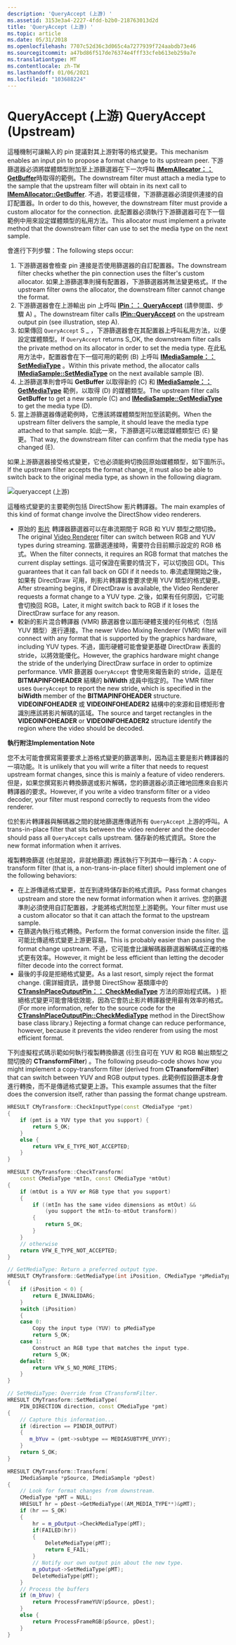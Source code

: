 ```yaml
---
description: 'QueryAccept (上游) '
ms.assetid: 3153e3a4-2227-4fdd-b2b0-218763013d2d
title: 'QueryAccept (上游) '
ms.topic: article
ms.date: 05/31/2018
ms.openlocfilehash: 7707c52d36c3d065c4a7277939f724aabdb73e46
ms.sourcegitcommit: a47bd86f517de76374e4fff33cfeb613eb259a7e
ms.translationtype: MT
ms.contentlocale: zh-TW
ms.lasthandoff: 01/06/2021
ms.locfileid: "103688224"
---
```

# <a name="queryaccept-upstream"></a><span data-ttu-id="46330-103">QueryAccept (上游) </span><span class="sxs-lookup"><span data-stu-id="46330-103">QueryAccept (Upstream)</span></span>

<span data-ttu-id="46330-104">這種機制可讓輸入的 pin 提議對其上游對等的格式變更。</span><span class="sxs-lookup"><span data-stu-id="46330-104">This mechanism enables an input pin to propose a format change to its upstream peer.</span></span> <span data-ttu-id="46330-105">下游篩選器必須將媒體類型附加至上游篩選器在下一次呼叫 [**IMemAllocator：： GetBuffer**](/windows/desktop/api/Strmif/nf-strmif-imemallocator-getbuffer)時取得的範例。</span><span class="sxs-lookup"><span data-stu-id="46330-105">The downstream filter must attach a media type to the sample that the upstream filter will obtain in its next call to [**IMemAllocator::GetBuffer**](/windows/desktop/api/Strmif/nf-strmif-imemallocator-getbuffer).</span></span> <span data-ttu-id="46330-106">不過，若要這樣做，下游篩選器必須提供連接的自訂配置器。</span><span class="sxs-lookup"><span data-stu-id="46330-106">In order to do this, however, the downstream filter must provide a custom allocator for the connection.</span></span> <span data-ttu-id="46330-107">此配置器必須執行下游篩選器可在下一個範例中用來設定媒體類型的私用方法。</span><span class="sxs-lookup"><span data-stu-id="46330-107">This allocator must implement a private method that the downstream filter can use to set the media type on the next sample.</span></span>

<span data-ttu-id="46330-108">會進行下列步驟：</span><span class="sxs-lookup"><span data-stu-id="46330-108">The following steps occur:</span></span>

1.  <span data-ttu-id="46330-109">下游篩選器會檢查 pin 連接是否使用篩選器的自訂配置器。</span><span class="sxs-lookup"><span data-stu-id="46330-109">The downstream filter checks whether the pin connection uses the filter's custom allocator.</span></span> <span data-ttu-id="46330-110">如果上游篩選準則擁有配置器，下游篩選器將無法變更格式。</span><span class="sxs-lookup"><span data-stu-id="46330-110">If the upstream filter owns the allocator, the downstream filter cannot change the format.</span></span>
2.  <span data-ttu-id="46330-111">下游篩選器會在上游輸出 pin 上呼叫 [**IPin：： QueryAccept**](/windows/desktop/api/Strmif/nf-strmif-ipin-queryaccept) (請參閱圖、步驟 A) 。</span><span class="sxs-lookup"><span data-stu-id="46330-111">The downstream filter calls [**IPin::QueryAccept**](/windows/desktop/api/Strmif/nf-strmif-ipin-queryaccept) on the upstream output pin (see illustration, step A).</span></span>
3.  <span data-ttu-id="46330-112">如果傳回 `QueryAccept` S \_ ，下游篩選器會在其配置器上呼叫私用方法，以便設定媒體類型。</span><span class="sxs-lookup"><span data-stu-id="46330-112">If `QueryAccept` returns S\_OK, the downstream filter calls the private method on its allocator in order to set the media type.</span></span> <span data-ttu-id="46330-113">在此私用方法中，配置器會在下一個可用的範例 (B) 上呼叫 [**IMediaSample：： SetMediaType**](/windows/desktop/api/Strmif/nf-strmif-imediasample-setmediatype) 。</span><span class="sxs-lookup"><span data-stu-id="46330-113">Within this private method, the allocator calls [**IMediaSample::SetMediaType**](/windows/desktop/api/Strmif/nf-strmif-imediasample-setmediatype) on the next available sample (B).</span></span>
4.  <span data-ttu-id="46330-114">上游篩選準則會呼叫 **GetBuffer** 以取得新的 (C) 和 [**IMediaSample：： GetMediaType**](/windows/desktop/api/Strmif/nf-strmif-imediasample-getmediatype) 範例，以取得 (D) 的媒體類型。</span><span class="sxs-lookup"><span data-stu-id="46330-114">The upstream filter calls **GetBuffer** to get a new sample (C) and [**IMediaSample::GetMediaType**](/windows/desktop/api/Strmif/nf-strmif-imediasample-getmediatype) to get the media type (D).</span></span>
5.  <span data-ttu-id="46330-115">當上游篩選器傳遞範例時，它應該將媒體類型附加至該範例。</span><span class="sxs-lookup"><span data-stu-id="46330-115">When the upstream filter delivers the sample, it should leave the media type attached to that sample.</span></span> <span data-ttu-id="46330-116">如此一來，下游篩選可以確認媒體類型已 (E) 變更。</span><span class="sxs-lookup"><span data-stu-id="46330-116">That way, the downstream filter can confirm that the media type has changed (E).</span></span>

<span data-ttu-id="46330-117">如果上游篩選器接受格式變更，它也必須能夠切換回原始媒體類型，如下圖所示。</span><span class="sxs-lookup"><span data-stu-id="46330-117">If the upstream filter accepts the format change, it must also be able to switch back to the original media type, as shown in the following diagram.</span></span>

![queryaccept (上游) ](images/dynformat4.png)

<span data-ttu-id="46330-119">這種格式變更的主要範例包括 DirectShow 影片轉譯器。</span><span class="sxs-lookup"><span data-stu-id="46330-119">The main examples of this kind of format change involve the DirectShow video renderers.</span></span>

-   <span data-ttu-id="46330-120">原始的 [影片](video-renderer-filter.md) 轉譯器篩選器可以在串流期間于 RGB 和 YUV 類型之間切換。</span><span class="sxs-lookup"><span data-stu-id="46330-120">The original [Video Renderer](video-renderer-filter.md) filter can switch between RGB and YUV types during streaming.</span></span> <span data-ttu-id="46330-121">當篩選連接時，需要符合目前顯示設定的 RGB 格式。</span><span class="sxs-lookup"><span data-stu-id="46330-121">When the filter connects, it requires an RGB format that matches the current display settings.</span></span> <span data-ttu-id="46330-122">這可保證在需要的情況下，可以切換回 GDI。</span><span class="sxs-lookup"><span data-stu-id="46330-122">This guarantees that it can fall back on GDI if it needs to.</span></span> <span data-ttu-id="46330-123">串流處理開始之後，如果有 DirectDraw 可用，則影片轉譯器會要求使用 YUV 類型的格式變更。</span><span class="sxs-lookup"><span data-stu-id="46330-123">After streaming begins, if DirectDraw is available, the Video Renderer requests a format change to a YUV type.</span></span> <span data-ttu-id="46330-124">之後，如果有任何原因，它可能會切換回 RGB。</span><span class="sxs-lookup"><span data-stu-id="46330-124">Later, it might switch back to RGB if it loses the DirectDraw surface for any reason.</span></span>
-   <span data-ttu-id="46330-125">較新的影片混合轉譯器 (VMR) 篩選器會以圖形硬體支援的任何格式（包括 YUV 類型）進行連接。</span><span class="sxs-lookup"><span data-stu-id="46330-125">The newer Video Mixing Renderer (VMR) filter will connect with any format that is supported by the graphics hardware, including YUV types.</span></span> <span data-ttu-id="46330-126">不過，圖形硬體可能會變更基礎 DirectDraw 表面的 stride，以將效能優化。</span><span class="sxs-lookup"><span data-stu-id="46330-126">However, the graphics hardware might change the stride of the underlying DirectDraw surface in order to optimize performance.</span></span> <span data-ttu-id="46330-127">VMR 篩選器 `QueryAccept` 會使用來報告新的 stride，這是在 **BITMAPINFOHEADER** 結構的 **biWidth** 成員中指定的。</span><span class="sxs-lookup"><span data-stu-id="46330-127">The VMR filter uses `QueryAccept` to report the new stride, which is specified in the **biWidth** member of the **BITMAPINFOHEADER** structure.</span></span> <span data-ttu-id="46330-128">**VIDEOINFOHEADER** 或 **VIDEOINFOHEADER2** 結構中的來源和目標矩形會識別應該將影片解碼的區域。</span><span class="sxs-lookup"><span data-stu-id="46330-128">The source and target rectangles in the **VIDEOINFOHEADER** or **VIDEOINFOHEADER2** structure identify the region where the video should be decoded.</span></span>

<span data-ttu-id="46330-129">**執行附注**</span><span class="sxs-lookup"><span data-stu-id="46330-129">**Implementation Note**</span></span>

<span data-ttu-id="46330-130">您不太可能會撰寫需要要求上游格式變更的篩選準則，因為這主要是影片轉譯器的一項功能。</span><span class="sxs-lookup"><span data-stu-id="46330-130">It is unlikely that you will write a filter that needs to request upstream format changes, since this is mainly a feature of video renderers.</span></span> <span data-ttu-id="46330-131">但是，如果您撰寫影片轉換篩選或影片解碼，您的篩選器必須正確地回應來自影片轉譯器的要求。</span><span class="sxs-lookup"><span data-stu-id="46330-131">However, if you write a video transform filter or a video decoder, your filter must respond correctly to requests from the video renderer.</span></span>

<span data-ttu-id="46330-132">位於影片轉譯器與解碼器之間的就地篩選應傳遞所有 `QueryAccept` 上游的呼叫。</span><span class="sxs-lookup"><span data-stu-id="46330-132">A trans-in-place filter that sits between the video renderer and the decoder should pass all `QueryAccept` calls upstream.</span></span> <span data-ttu-id="46330-133">儲存新的格式資訊。</span><span class="sxs-lookup"><span data-stu-id="46330-133">Store the new format information when it arrives.</span></span>

<span data-ttu-id="46330-134">複製轉換篩選 (也就是說，非就地篩選) 應該執行下列其中一種行為：</span><span class="sxs-lookup"><span data-stu-id="46330-134">A copy-transform filter (that is, a non-trans-in-place filter) should implement one of the following behaviors:</span></span>

-   <span data-ttu-id="46330-135">在上游傳遞格式變更，並在到達時儲存新的格式資訊。</span><span class="sxs-lookup"><span data-stu-id="46330-135">Pass format changes upstream and store the new format information when it arrives.</span></span> <span data-ttu-id="46330-136">您的篩選準則必須使用自訂配置器，才能將格式附加至上游範例。</span><span class="sxs-lookup"><span data-stu-id="46330-136">Your filter must use a custom allocator so that it can attach the format to the upstream sample.</span></span>
-   <span data-ttu-id="46330-137">在篩選內執行格式轉換。</span><span class="sxs-lookup"><span data-stu-id="46330-137">Perform the format conversion inside the filter.</span></span> <span data-ttu-id="46330-138">這可能比傳遞格式變更上游更容易。</span><span class="sxs-lookup"><span data-stu-id="46330-138">This is probably easier than passing the format change upstream.</span></span> <span data-ttu-id="46330-139">不過，它可能會比讓解碼器篩選器解碼成正確的格式更有效率。</span><span class="sxs-lookup"><span data-stu-id="46330-139">However, it might be less efficient than letting the decoder filter decode into the correct format.</span></span>
-   <span data-ttu-id="46330-140">最後的手段是拒絕格式變更。</span><span class="sxs-lookup"><span data-stu-id="46330-140">As a last resort, simply reject the format change.</span></span> <span data-ttu-id="46330-141"> (需詳細資訊，請參閱 DirectShow 基類庫中的 [**CTransInPlaceOutputPin：： CheckMediaType**](ctransinplaceoutputpin-checkmediatype.md) 方法的原始程式碼。 ) 拒絕格式變更可能會降低效能，因為它會防止影片轉譯器使用最有效率的格式。</span><span class="sxs-lookup"><span data-stu-id="46330-141">(For more information, refer to the source code for the [**CTransInPlaceOutputPin::CheckMediaType**](ctransinplaceoutputpin-checkmediatype.md) method in the DirectShow base class library.) Rejecting a format change can reduce performance, however, because it prevents the video renderer from using the most efficient format.</span></span>

<span data-ttu-id="46330-142">下列虛擬程式碼示範如何執行複製轉換篩選 (衍生自可在 YUV 和 RGB 輸出類型之間切換的 **CTransformFilter**) 。</span><span class="sxs-lookup"><span data-stu-id="46330-142">The following pseudo-code shows how you might implement a copy-transform filter (derived from **CTransformFilter**) that can switch between YUV and RGB output types.</span></span> <span data-ttu-id="46330-143">此範例假設篩選本身會進行轉換，而不是傳遞格式變更上游。</span><span class="sxs-lookup"><span data-stu-id="46330-143">This example assumes that the filter does the conversion itself, rather than passing the format change upstream.</span></span>


```C++
HRESULT CMyTransform::CheckInputType(const CMediaType *pmt)
{
    if (pmt is a YUV type that you support) {
        return S_OK;
    }
    else {
        return VFW_E_TYPE_NOT_ACCEPTED;
    }
}

HRESULT CMyTransform::CheckTransform(
    const CMediaType *mtIn, const CMediaType *mtOut)
{
    if (mtOut is a YUV or RGB type that you support)
    {
        if ((mtIn has the same video dimensions as mtOut) &&
            (you support the mtIn-to-mtOut transform))
        {
            return S_OK;
        }
    }
    // otherwise
    return VFW_E_TYPE_NOT_ACCEPTED;
}

// GetMediaType: Return a preferred output type.
HRESULT CMyTransform::GetMediaType(int iPosition, CMediaType *pMediaType)
{
    if (iPosition < 0) {
        return E_INVALIDARG;
    }
    switch (iPosition)
    {
    case 0:
        Copy the input type (YUV) to pMediaType
        return S_OK;
    case 1:
        Construct an RGB type that matches the input type.
        return S_OK;
    default:
        return VFW_S_NO_MORE_ITEMS;
    }
}

// SetMediaType: Override from CTransformFilter. 
HRESULT CMyTransform::SetMediaType(
    PIN_DIRECTION direction, const CMediaType *pmt)
{
    // Capture this information...
    if (direction == PINDIR_OUTPUT)
    {
       m_bYuv = (pmt->subtype == MEDIASUBTYPE_UYVY);
    }
    return S_OK;
}

HRESULT CMyTransform::Transform(
    IMediaSample *pSource, IMediaSample *pDest)
{
    // Look for format changes from downstream.
    CMediaType *pMT = NULL;
    HRESULT hr = pDest->GetMediaType((AM_MEDIA_TYPE**)&pMT);
    if (hr == S_OK)
    {
        hr = m_pOutput->CheckMediaType(pMT);
        if(FAILED(hr))
        {
            DeleteMediaType(pMT);
            return E_FAIL;
        }
        // Notify our own output pin about the new type.
        m_pOutput->SetMediaType(pMT);
        DeleteMediaType(pMT);
    }
    // Process the buffers
    if (m_bYuv) {
        return ProcessFrameYUV(pSource, pDest);
    }
    else {
        return ProcessFrameRGB(pSource, pDest);
    }
}
```



 

 



